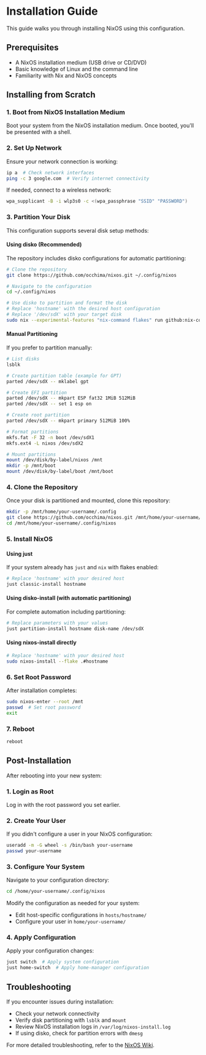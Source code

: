 # Installation Guide

This guide walks you through installing NixOS using this configuration.

## Prerequisites

- A NixOS installation medium (USB drive or CD/DVD)
- Basic knowledge of Linux and the command line
- Familiarity with Nix and NixOS concepts

## Installing from Scratch

### 1. Boot from NixOS Installation Medium

Boot your system from the NixOS installation medium. Once booted, you'll be presented with a shell.

### 2. Set Up Network

Ensure your network connection is working:

```bash
ip a  # Check network interfaces
ping -c 3 google.com  # Verify internet connectivity
```

If needed, connect to a wireless network:

```bash
wpa_supplicant -B -i wlp3s0 -c <(wpa_passphrase "SSID" "PASSWORD")
```

### 3. Partition Your Disk

This configuration supports several disk setup methods:

#### Using disko (Recommended)

The repository includes disko configurations for automatic partitioning:

```bash
# Clone the repository
git clone https://github.com/occhima/nixos.git ~/.config/nixos

# Navigate to the configuration
cd ~/.config/nixos

# Use disko to partition and format the disk
# Replace 'hostname' with the desired host configuration
# Replace '/dev/sdX' with your target disk
sudo nix --experimental-features "nix-command flakes" run github:nix-community/disko/latest -- --mode destroy,format,mount hosts/hostname/disko.nix /dev/sdX
```

#### Manual Partitioning

If you prefer to partition manually:

```bash
# List disks
lsblk

# Create partition table (example for GPT)
parted /dev/sdX -- mklabel gpt

# Create EFI partition
parted /dev/sdX -- mkpart ESP fat32 1MiB 512MiB
parted /dev/sdX -- set 1 esp on

# Create root partition
parted /dev/sdX -- mkpart primary 512MiB 100%

# Format partitions
mkfs.fat -F 32 -n boot /dev/sdX1
mkfs.ext4 -L nixos /dev/sdX2

# Mount partitions
mount /dev/disk/by-label/nixos /mnt
mkdir -p /mnt/boot
mount /dev/disk/by-label/boot /mnt/boot
```

### 4. Clone the Repository

Once your disk is partitioned and mounted, clone this repository:

```bash
mkdir -p /mnt/home/your-username/.config
git clone https://github.com/occhima/nixos.git /mnt/home/your-username/.config/nixos
cd /mnt/home/your-username/.config/nixos
```

### 5. Install NixOS

#### Using just

If your system already has `just` and `nix` with flakes enabled:

```bash
# Replace 'hostname' with your desired host
just classic-install hostname
```

#### Using disko-install (with automatic partitioning)

For complete automation including partitioning:

```bash
# Replace parameters with your values
just partition-install hostname disk-name /dev/sdX
```

#### Using nixos-install directly

```bash
# Replace 'hostname' with your desired host
sudo nixos-install --flake .#hostname
```

### 6. Set Root Password

After installation completes:

```bash
sudo nixos-enter --root /mnt
passwd  # Set root password
exit
```

### 7. Reboot

```bash
reboot
```

## Post-Installation

After rebooting into your new system:

### 1. Login as Root

Log in with the root password you set earlier.

### 2. Create Your User

If you didn't configure a user in your NixOS configuration:

```bash
useradd -m -G wheel -s /bin/bash your-username
passwd your-username
```

### 3. Configure Your System

Navigate to your configuration directory:

```bash
cd /home/your-username/.config/nixos
```

Modify the configuration as needed for your system:

- Edit host-specific configurations in `hosts/hostname/`
- Configure your user in `home/your-username/`

### 4. Apply Configuration

Apply your configuration changes:

```bash
just switch  # Apply system configuration
just home-switch  # Apply home-manager configuration
```

## Troubleshooting

If you encounter issues during installation:

- Check your network connectivity
- Verify disk partitioning with `lsblk` and `mount`
- Review NixOS installation logs in `/var/log/nixos-install.log`
- If using disko, check for partition errors with `dmesg`

For more detailed troubleshooting, refer to the [NixOS Wiki](https://nixos.wiki/wiki/NixOS_Installation_Guide).
